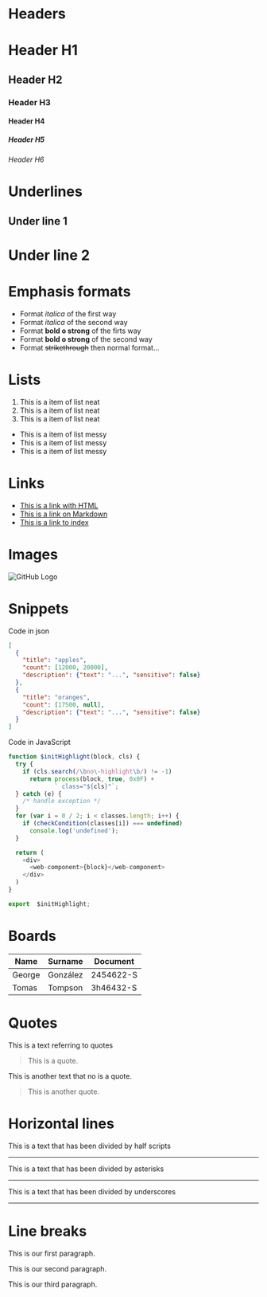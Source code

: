 # Headers
# Header H1
## Header H2
### Header H3
#### Header H4
##### Header H5
###### Header H6


# Underlines
Under line 1
------------

Under line 2
====

# Emphasis formats
- Format *italica* of the first way
- Format _italica_ of the second way
- Format **bold o strong** of the firts way
- Format __bold o strong__ of the second way
- Format ~~strikethrough~~ then normal format...

# Lists
1. This is a item of list neat
2. This is a item of list neat
3. This is a item of list neat
- This is a item of list messy
- This is a item of list messy
- This is a item of list messy

# Links
- <a href="http://google.com">This is a link with HTML</a>
- [This is a link on Markdown](http://www.google.com)
- [This is a link to index](index.html)

# Images
![GitHub Logo](https://c0.klipartz.com/pngpicture/928/75/sticker-png-logo-markdown-product-design-markdowns-purple-blue-angle-text-violet.png)

# Snippets
Code in json
```JSON
[
  {
    "title": "apples",
    "count": [12000, 20000],
    "description": {"text": "...", "sensitive": false}
  },
  {
    "title": "oranges",
    "count": [17500, null],
    "description": {"text": "...", "sensitive": false}
  }
]

```
Code in JavaScript
```JavaScript
function $initHighlight(block, cls) {
  try {
    if (cls.search(/\bno\-highlight\b/) != -1)
      return process(block, true, 0x0F) +
             ` class="${cls}"`;
  } catch (e) {
    /* handle exception */
  }
  for (var i = 0 / 2; i < classes.length; i++) {
    if (checkCondition(classes[i]) === undefined)
      console.log('undefined');
  }

  return (
    <div>
      <web-component>{block}</web-component>
    </div>
  )
}

export  $initHighlight;
```
# Boards
| Name   | Surname  | Document  |
| ----   | -------  | --------  |
| George | González | 2454622-S |
| Tomas  | Tompson  | 3h46432-S |

# Quotes
This is a text referring to quotes
> This is a quote.

This is another text that no is a quote.
> This is another quote.

# Horizontal lines
This is a text that has been divided by half scripts

---
This is a text that has been divided by asterisks

***
This is a text that has been divided by underscores

___

# Line breaks
This is our first paragraph.

This is our second paragraph.

This is our third paragraph.